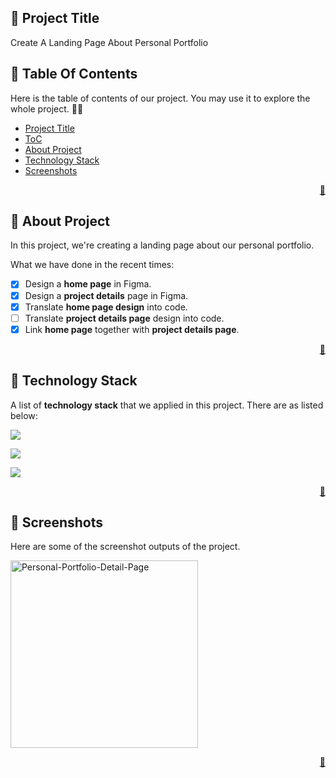 <!-- START Project Title -->
## 📓 Project Title
Create A Landing Page About Personal Portfolio
<!-- END Project Title -->

<!-- START Table Of Contents -->
## 📌 Table Of Contents
Here is the table of contents of our project. You may use it to explore the whole project. 🛴💨

- [Project Title](#-project-title)
- [ToC](#-table-of-contents)
- [About Project](#-about-project)
- [Technology Stack](#-technology-stack)
- [Screenshots](#-screenshots)

<p align="right"><a href="#-project-title">🔼</a></p>
<!-- END Table Of Contents -->

<!-- START About Project -->
## 📢 About Project
In this project, we're creating a landing page about our personal portfolio.

What we have done in the recent times:
* [x] Design a **home page** in Figma.
* [x] Design a **project details** page in Figma.
* [x] Translate **home page design** into code.
* [ ] Translate **project details page** design into code.
* [x] Link **home page** together with **project details page**.

<p align="right"><a href="#-project-title">🔼</a></p>
<!-- END About Project -->

<!-- START Technology Stack -->
## 🚀 Technology Stack
A list of **technology stack** that we applied in this project. There are as listed below:

<p align="left">
  <a href="https://skillicons.dev">
    <img src="https://skillicons.dev/icons?i=html,css,javascript" />
  </a>
</p>
<p align="left">
  <a href="https://skillicons.dev">
    <img src="https://skillicons.dev/icons?i=nextjs,sass" />
  </a>
</p>
<p align="left">
  <a href="https://skillicons.dev">
    <img src="https://skillicons.dev/icons?i=figma,vscode" />
  </a>
</p>

<p align="right"><a href="#-project-title">🔼</a></p>
<!-- END Technology Stack -->

<!-- START Screenshots -->
## 📸 Screenshots
Here are some of the screenshot outputs of the project.

<div align="left">
  <img width="300" alt="Personal-Portfolio-Detail-Page" src="https://user-images.githubusercontent.com/92319348/198881969-b5daec2b-8cb9-48cb-9709-b5755a735e09.png">
</div>

<p align="right"><a href="#-project-title">🔼</a></p>
<!-- END Screenshots -->



